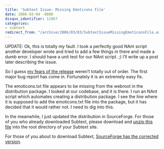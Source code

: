 ```yaml
---
title: 'Subtext Issue: Missing Emoticons File'
date: 2006-03-04 -0800
disqus_identifier: 11967
categories:
- subtext
redirect_from: "/archive/2006/03/03/SubtextIssueMissingEmoticonsFile.aspx/"
---
```


UPDATE: Ok, this is totally my fault. I took a perfectly good NAnt
script another developer wrote and tried to add a few things in there
and made a dumb error. I should have a unit test for our NAnt script. ;)
I’ll write up a post later describing the issue.

So I guess [my fears of the
release](https://haacked.com/archive/2006/03/03/ReflectionsOnTheRelease.aspx "Reflections on the Release")
weren’t totally out of order. The first major bug report has come in.
Fortunately it is an extremely easy fix.

The emoticons.txt file appears to be missing from the webroot in the
distribution package. I looked at our codebase, and it is there. I run
an NAnt script which automates creating a distribution package. I see
the line where it is supposed to add the emoticons.txt file into the
package, but it has decided that it would rather not. I need to dig into
this.

In the meanwhile, I just updated the distribution in SourceForge. For
those of you who already downloaded Subtext, please download and [unzip
this file](https://haacked.com/images/emoticons.zip "emoticons file")
into the root directory of your Subtext site.

For those of you about to download Subtext, [SourceForge has the
corrected
version](http://prdownloads.sourceforge.net/subtext/Subtext_1.0.0.2_INSTALL.zip?download "Download Subtext").

